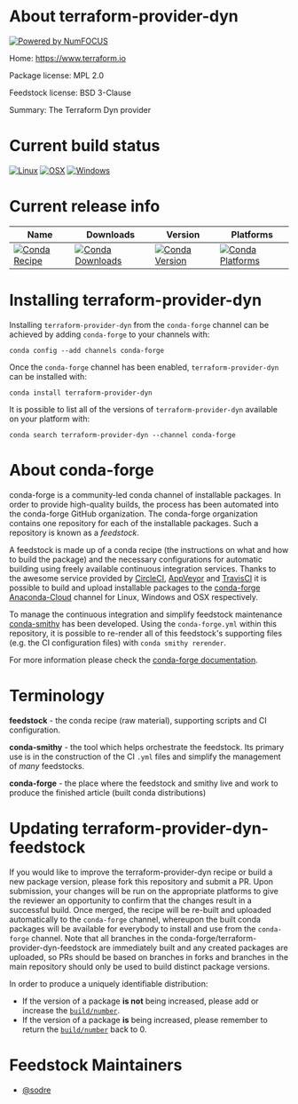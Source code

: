 About terraform-provider-dyn
============================

[![Powered by NumFOCUS](https://img.shields.io/badge/powered%20by-NumFOCUS-orange.svg?style=flat&colorA=E1523D&colorB=007D8A)](http://numfocus.org)

Home: https://www.terraform.io

Package license: MPL 2.0

Feedstock license: BSD 3-Clause

Summary: The Terraform Dyn provider



Current build status
====================

[![Linux](https://img.shields.io/circleci/project/github/conda-forge/terraform-provider-dyn-feedstock/master.svg?label=Linux)](https://circleci.com/gh/conda-forge/terraform-provider-dyn-feedstock)
[![OSX](https://img.shields.io/travis/conda-forge/terraform-provider-dyn-feedstock/master.svg?label=macOS)](https://travis-ci.org/conda-forge/terraform-provider-dyn-feedstock)
[![Windows](https://img.shields.io/appveyor/ci/conda-forge/terraform-provider-dyn-feedstock/master.svg?label=Windows)](https://ci.appveyor.com/project/conda-forge/terraform-provider-dyn-feedstock/branch/master)

Current release info
====================

| Name | Downloads | Version | Platforms |
| --- | --- | --- | --- |
| [![Conda Recipe](https://img.shields.io/badge/recipe-terraform--provider--dyn-green.svg)](https://anaconda.org/conda-forge/terraform-provider-dyn) | [![Conda Downloads](https://img.shields.io/conda/dn/conda-forge/terraform-provider-dyn.svg)](https://anaconda.org/conda-forge/terraform-provider-dyn) | [![Conda Version](https://img.shields.io/conda/vn/conda-forge/terraform-provider-dyn.svg)](https://anaconda.org/conda-forge/terraform-provider-dyn) | [![Conda Platforms](https://img.shields.io/conda/pn/conda-forge/terraform-provider-dyn.svg)](https://anaconda.org/conda-forge/terraform-provider-dyn) |

Installing terraform-provider-dyn
=================================

Installing `terraform-provider-dyn` from the `conda-forge` channel can be achieved by adding `conda-forge` to your channels with:

```
conda config --add channels conda-forge
```

Once the `conda-forge` channel has been enabled, `terraform-provider-dyn` can be installed with:

```
conda install terraform-provider-dyn
```

It is possible to list all of the versions of `terraform-provider-dyn` available on your platform with:

```
conda search terraform-provider-dyn --channel conda-forge
```


About conda-forge
=================

conda-forge is a community-led conda channel of installable packages.
In order to provide high-quality builds, the process has been automated into the
conda-forge GitHub organization. The conda-forge organization contains one repository
for each of the installable packages. Such a repository is known as a *feedstock*.

A feedstock is made up of a conda recipe (the instructions on what and how to build
the package) and the necessary configurations for automatic building using freely
available continuous integration services. Thanks to the awesome service provided by
[CircleCI](https://circleci.com/), [AppVeyor](https://www.appveyor.com/)
and [TravisCI](https://travis-ci.org/) it is possible to build and upload installable
packages to the [conda-forge](https://anaconda.org/conda-forge)
[Anaconda-Cloud](https://anaconda.org/) channel for Linux, Windows and OSX respectively.

To manage the continuous integration and simplify feedstock maintenance
[conda-smithy](https://github.com/conda-forge/conda-smithy) has been developed.
Using the ``conda-forge.yml`` within this repository, it is possible to re-render all of
this feedstock's supporting files (e.g. the CI configuration files) with ``conda smithy rerender``.

For more information please check the [conda-forge documentation](https://conda-forge.org/docs/).

Terminology
===========

**feedstock** - the conda recipe (raw material), supporting scripts and CI configuration.

**conda-smithy** - the tool which helps orchestrate the feedstock.
                   Its primary use is in the construction of the CI ``.yml`` files
                   and simplify the management of *many* feedstocks.

**conda-forge** - the place where the feedstock and smithy live and work to
                  produce the finished article (built conda distributions)


Updating terraform-provider-dyn-feedstock
=========================================

If you would like to improve the terraform-provider-dyn recipe or build a new
package version, please fork this repository and submit a PR. Upon submission,
your changes will be run on the appropriate platforms to give the reviewer an
opportunity to confirm that the changes result in a successful build. Once
merged, the recipe will be re-built and uploaded automatically to the
`conda-forge` channel, whereupon the built conda packages will be available for
everybody to install and use from the `conda-forge` channel.
Note that all branches in the conda-forge/terraform-provider-dyn-feedstock are
immediately built and any created packages are uploaded, so PRs should be based
on branches in forks and branches in the main repository should only be used to
build distinct package versions.

In order to produce a uniquely identifiable distribution:
 * If the version of a package **is not** being increased, please add or increase
   the [``build/number``](https://conda.io/docs/user-guide/tasks/build-packages/define-metadata.html#build-number-and-string).
 * If the version of a package **is** being increased, please remember to return
   the [``build/number``](https://conda.io/docs/user-guide/tasks/build-packages/define-metadata.html#build-number-and-string)
   back to 0.

Feedstock Maintainers
=====================

* [@sodre](https://github.com/sodre/)

